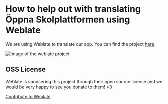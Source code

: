 # How to help out with translating Öppna Skolplattformen using Weblate

We are using Weblate to translate our app. You can find the project [here](https://hosted.weblate.org/projects/skolplattformen/app-translation/).

![Image of the weblate project](https://hosted.weblate.org/widgets/skolplattformen/-/app-translation/open-graph.png)

## OSS License

Weblate is sponsering this project through their open source license and we would be very happy to see you donate to them! <3

[Contribute to Weblate](https://weblate.org/sv/contribute/)
